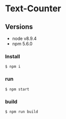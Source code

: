 # Text-Counter
## Versions
- node v8.9.4
- npm 5.6.0
### Install
```
$ npm i
```
### run
```
$ npm start
```

### build

```
$ npm run build
```